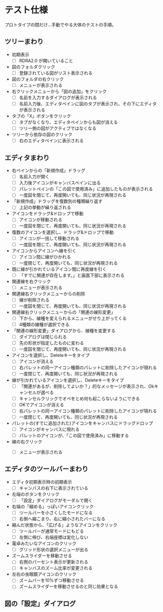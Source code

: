 # テスト仕様

プロトタイプの間だけ…手動でやる大体のテストの手順。

## ツリーまわり

- 初期表示
  - [ ] RDRA2.0 が開いていること
- 図のフォルダクリック
  - [ ] 登録されている図がリスト表示される
- 図のフォルダの右クリック
  - [ ] メニューが表示される
- 右クリックメニューから「図の追加」をクリック
  - [ ] 名前を入力するダイアログが表示される
  - [ ] 名前入力後、エディタペインに図のタブが表示され、その下にエディタが表示される
- タブの「X」ボタンをクリック
  - [ ] タブがなくなり、エディタペインからも図が消える
  - [ ] ツリー側の図がアクティブではなくなる
- ツリーから依存の図のクリック
  - [ ] 右のエディタペインに表示される

## エディタまわり

- 右ペインからの「新規作成」ドラッグ
  - [ ] 名前入力が開く
  - [ ] 入力後アイコンがキャンバスペインに出る
  - [ ] パレットペインの「この図で使用済み」に追加したものが表示される
  - [ ] 一度図を閉じて、再度開いても、同じ状況が再現される
- 「新規作成」ドラッグを復数別の種類繰り返す
  - [ ] 上記の挙動が繰り返される
- アイコンをドラッグ&ドロップで移動
  - [ ] アイコンが移動される
  - [ ] 一度図を閉じて、再度開いても、同じ状況が再現される
- 復数のアイコンを選択し、ドラッグ&ドロップで移動
  - [ ] アイコンが一括して移動される
  - [ ] 一度図を閉じて、再度開いても、同じ状況が再現される
- アイコンからアイコンへ線を引く
  - [ ] アイコン間に線がひかれる
  - [ ] 一度閉じて、再度開いても、同じ状況が再現される
- 既に線が引かれているアイコン間に再度線を引く
  - [ ] 「すでに関連が存在します。」と画面下部に表示される
- 関連線を右クリック
  - [ ] メニューが表示される
- 関連線右クリックメニューからの削除
  - [ ] 線が削除される
  - [ ] 一度図を閉じて、再度開いても、同じ状況が再現される
- 関連線右クリックメニューからの「関連の線形変更」
  - [ ] 下から、線種を変えられるメニューがせり上がってくる
  - [ ] 4種類の線種が選択できる
- 「関連の線形変更」ダイアログから、線種を変更する
  - [ ] ダイアログは閉じられる
  - [ ] 先の形状が指定したものに変わる
  - [ ] 一度図を閉じて、再度開いても、同じ状況が再現される
- アイコンを選択し、Deleteキーをタイプ
  - [ ] アイコンが消える
  - [ ] 右パレットの同一アイコン種類のパレットに削除したアイコンが現れる
  - [ ] 一度閉じて、再度開いても、同じ状況が再現される
- 線が引かれているアイコンを選択し、Deleteキーをタイプ
  - [ ] 「関連があるが、削除してよいか？」的なメッセージが表示され、Okキャンセルが選べる
  - [ ] キャンセルクリックでオペをとめ何も起こらないようにできる
  - [ ] OKでアイコンが消える
  - [ ] 右パレットの同一アイコン種類のパレットに削除したアイコンが現れる
  - [ ] 一度閉じて、再度開いても、同じ状況が再現される
- パレットの(すでに追加された)アイコンをキャンバスにドラッグドロップ
  - [ ] アイコンがキャンバスに現れる
  - [ ] パレットのアイコンが、「この図で使用済み」に移動する
- 線の右クリック
  - [ ] メニューが表示される


## エディタのツールバーまわり

- エディタ初期表示時の初期表示
  - [ ] キャンバスの右下に表示されている
- 左端のボタンをクリック
  - [ ] 「設定」ダイアログがモーダルで開く
- 右端の「縮める」っぽいアイコンクリック
  - [ ] ツールバーを小さくしたモードになる
  - [ ] 右側へ縮こまり、右に縮小されたバーになる
- 縮んだ状態から、「広げる」ようなアイコンをクリック
  - [ ] ツールバーが通常モードにもどる
  - [ ] 左側に伸び、右端座標は変化しない
- 電卓みたいなアイコンのクリック
  - [ ] グリッド形状の選択メニューが出る
- ズームスライダーを移動させる
  - [ ] 右側のパーセント表示が更新される
  - [ ] キャンバスのズーム比率が変更される
- 左右の虫眼鏡アイコンのクリック
  - [ ] ズームバーを10%ずつ移動させる
  - [ ] ズームスライダーを移動させるのと同じ効果となる

## 図の「設定」ダイアログ